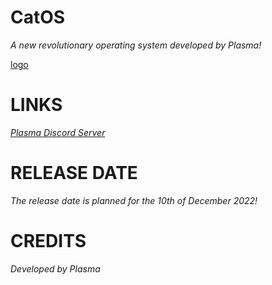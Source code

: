 # CatOS
_A new revolutionary operating system developed by Plasma!_

[logo](https://raw.githubusercontent.com/gabmeow/Test/main/catos.png)

# LINKS
_[Plasma Discord Server](https://discord.com/92RFjFyFHH)_

# RELEASE DATE

_The release date is planned for the 10th of December 2022!_

# CREDITS

_Developed by Plasma_
